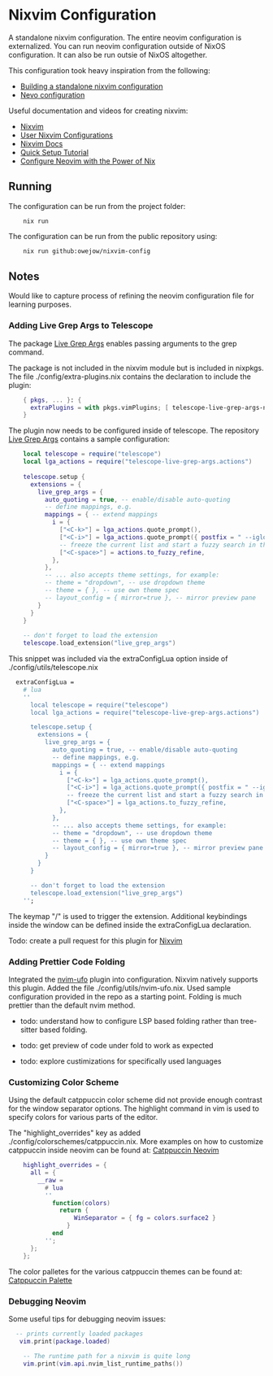 # Nixvim Configuration

A standalone nixvim configuration. The entire neovim configuration is
externalized. You can run neovim configuration outside of NixOS configuration.
It can also be run outsie of NixOS altogether.

This configuration took heavy inspiration from the following:

- [Building a standalone nixvim
  configuration](https://gist.github.com/siph/288b7c6b5f68a1902d28aebc95fde4c5)
- [Nevo configuration](https://github.com/redyf/Neve)

Useful documentation and videos for creating nixvim:

- [Nixvim](https://github.com/nix-community/nixvim)
- [User Nixvim Configurations](https://nix-community.github.io/nixvim/user-guide/config-examples.html)
- [Nixvim Docs](https://nix-community.github.io/nixvim/)
- [Quick Setup Tutorial](https://www.youtube.com/watch?v=b641h63lqy0)
- [Configure Neovim with the Power of Nix](https://www.youtube.com/watch?v=GOe0C7Qtypk)

## Running

The configuration can be run from the project folder:

```ba
    nix run
```

The configuration can be run from the public repository using:

```bash
    nix run github:owejow/nixvim-config
```

## Notes

Would like to capture process of refining the neovim configuration file for learning purposes.

### Adding Live Grep Args to Telescope

The package [Live Grep Args](https://github.com/nvim-telescope/telescope-live-grep-args.nvim) enables passing
arguments to the grep command.

The package is not included in the nixvim module but is included in nixpkgs.
The file ./config/extra-plugins.nix contains the declaration to include the plugin:

```nix
    { pkgs, ... }: {
      extraPlugins = with pkgs.vimPlugins; [ telescope-live-grep-args-nvim ];
    }
```

The plugin now needs to be configured inside of telescope. The repository [Live Grep Args](https://github.com/nvim-telescope/telescope-live-grep-args.nvim)
contains a sample configuration:

```lua
    local telescope = require("telescope")
    local lga_actions = require("telescope-live-grep-args.actions")
    
    telescope.setup {
      extensions = {
        live_grep_args = {
          auto_quoting = true, -- enable/disable auto-quoting
          -- define mappings, e.g.
          mappings = { -- extend mappings
            i = {
              ["<C-k>"] = lga_actions.quote_prompt(),
              ["<C-i>"] = lga_actions.quote_prompt({ postfix = " --iglob " }),
              -- freeze the current list and start a fuzzy search in the frozen list
              ["<C-space>"] = actions.to_fuzzy_refine,
            },
          },
          -- ... also accepts theme settings, for example:
          -- theme = "dropdown", -- use dropdown theme
          -- theme = { }, -- use own theme spec
          -- layout_config = { mirror=true }, -- mirror preview pane
        }
      }
    }
    
    -- don't forget to load the extension
    telescope.load_extension("live_grep_args")
```

This snippet was included via the extraConfigLua option inside of ./config/utils/telescope.nix

```nix
  extraConfigLua =
    # lua
    ''
      local telescope = require("telescope")
      local lga_actions = require("telescope-live-grep-args.actions")

      telescope.setup {
        extensions = {
          live_grep_args = {
            auto_quoting = true, -- enable/disable auto-quoting
            -- define mappings, e.g.
            mappings = { -- extend mappings
              i = {
                ["<C-k>"] = lga_actions.quote_prompt(),
                ["<C-i>"] = lga_actions.quote_prompt({ postfix = " --iglob " }),
                -- freeze the current list and start a fuzzy search in the frozen list
                ["<C-space>"] = lga_actions.to_fuzzy_refine,
              },
            },
            -- ... also accepts theme settings, for example:
            -- theme = "dropdown", -- use dropdown theme
            -- theme = { }, -- use own theme spec
            -- layout_config = { mirror=true }, -- mirror preview pane
          }
        }
      }

      -- don't forget to load the extension
      telescope.load_extension("live_grep_args")
    '';
```

The keymap "<leader>/" is used to trigger the extension. Additional keybindings
inside the window can be defined inside the extraConfigLua declaration.  

Todo:  create a pull request for this plugin for [Nixvim](<https://github.com/nix-community/nixvim>)

### Adding Prettier Code Folding

Integrated the [nvim-ufo](https://github.com/kevinhwang91/nvim-ufo) plugin into
configuration. Nixvim natively supports this plugin. Added the file
./config/utils/nvim-ufo.nix. Used sample configuration provided in the repo as
a starting point. Folding is much prettier than the default nvim method.

- todo: understand how to configure LSP based folding rather than tree-sitter based folding.

- todo: get preview of code under fold to work as expected

- todo: explore custimizations for specifically used languages

### Customizing Color Scheme

Using the default catppuccin color scheme did not provide enough contrast for the
window separator options. The highlight command in vim is used to specify colors
for various parts of the editor.

The "highlight_overrides" key as added ./config/colorschemes/catppuccin.nix. More
examples on how to customize catppuccin inside neovim can be found at: [Catppuccin Neovim](https://github.com/catppuccin/nvim)

```lua
    highlight_overrides = {
      all = {
        __raw =
          # lua
          ''
            function(colors) 
              return {
                  WinSeparator = { fg = colors.surface2 } 
                }
            end
          '';
      };
    };

```

The color palletes for the various catppuccin themes can be found at:
[Catppuccin Palette](https://catppuccin.com/palette)

### Debugging Neovim

Some useful tips for debugging neovim issues:

```lua
  -- prints currently loaded packages
   vim.print(package.loaded)
```

```lua
    -- The runtime path for a nixvim is quite long
    vim.print(vim.api.nvim_list_runtime_paths())
```
